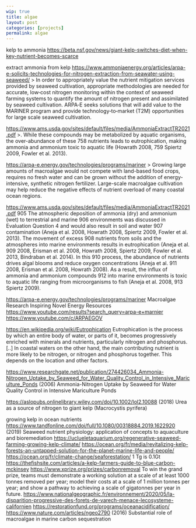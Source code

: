 ```yaml
---
wip: true
title: algae
layout: post
categories: [projects]
permalink: algae
---
```




kelp to ammonia
	https://beta.nsf.gov/news/giant-kelp-switches-diet-when-key-nutrient-becomes-scarce

extract ammonia from kelp
	https://www.ammoniaenergy.org/articles/arpa-e-solicits-technologies-for-nitrogen-extraction-from-seawater-using-seaweed/
		> In order to appropriately value the nutrient mitigation services provided by seaweed cultivation, appropriate methodologies are needed for accurate, low‐cost nitrogen monitoring within the context of seaweed farming systems to quantify the amount of nitrogen present and assimilated by seaweed cultivation. ARPA‐E seeks solutions that will add value to the MARINER program and provide technology‐to‐market (T2M) opportunities for large scale seaweed cultivation.

https://www.ams.usda.gov/sites/default/files/media/AmmoniaExtractTR2021.pdf
	>. While these compounds may be metabolized by aquatic organisms, the over-abundance of these
758 nutrients leads to eutrophication, making ammonia and ammonium toxic to aquatic life (Howrath 2008,
759 Spiertz 2009, Fowler et al. 2013). 

https://arpa-e.energy.gov/technologies/programs/mariner
	> Growing large amounts of macroalgae would not compete with land-based food crops, requires no fresh water and can be grown without the addition of energy-intensive, synthetic nitrogen fertilizer. Large-scale macroalgae cultivation may help reduce the negative effects of nutrient overload of many coastal ocean regions.


https://www.ams.usda.gov/sites/default/files/media/AmmoniaExtractTR2021.pdf
905 The atmospheric deposition of ammonia (dry) and ammonium (wet) to terrestrial and marine
906 environments was discussed in Evaluation Question 4 and would also result in soil and water
907 contamination (Aneja et al. 2008, Howrath 2008, Spiertz 2009, Fowler et al. 2013). The movement of excess
908 nutrients from soils and the atmospheres into marine environments results in eutrophication (Aneja et al.
909 2008, Erisman et al. 2008, Howrath 2008, Spiertz 2009, Fowler et al. 2013, Bindraban et al. 2014). In this
910 process, the abundance of nutrients drives algal blooms and reduce oxygen concentrations (Aneja et al.
911 2008, Erisman et al. 2008, Howrath 2008). As a result, the influx of ammonia and ammonium compounds
912 into marine environments is toxic to aquatic life ranging from microorganisms to fish (Aneja et al. 2008,
913 Spiertz 2009). 


https://arpa-e.energy.gov/technologies/programs/mariner
Macroalgae Research Inspiring Novel Energy Resources
https://www.youtube.com/results?search_query=arpa-e+marnier
https://www.youtube.com/c/ARPAEGOV


https://en.wikipedia.org/wiki/Eutrophication
Eutrophication is the process by which an entire body of water, or parts of it, becomes progressively enriched with minerals and nutrients, particularly nitrogen and phosphorus.
[..]
In coastal waters on the other hand, the main contributing nutrient is more likely to be nitrogen, or nitrogen and phosphorus together. This depends on the location and other factors.

https://www.researchgate.net/publication/274426034_Ammonia-Nitrogen_Uptake_by_Seaweed_for_Water_Quality_Control_in_Intensive_Mariculture_Ponds
(2006) Ammonia-Nitrogen Uptake by Seaweed for Water Quality Control in Intensive Mariculture Ponds

https://aslopubs.onlinelibrary.wiley.com/doi/10.1002/lol2.10088
(2018) Urea as a source of nitrogen to giant kelp (Macrocystis pyrifera)

growing kelp in ocean nutrients
https://www.tandfonline.com/doi/full/10.1080/00318884.2019.1622920
	(2019) Seaweed nutrient physiology: application of concepts to aquaculture and bioremediation
https://uclueletaquarium.org/regenerative-seaweed-farming-growing-kelp-climate/
https://ocean.org/fr/media/revitalizing-kelp-forests-an-untapped-solution-for-the-planet-marine-life-and-people/
https://ocean.org/fr/climate-change/seaforestation/
1 Tg is 0.1Gt
https://thefishsite.com/articles/a-kelp-farmers-guide-to-blue-carbon-mckinsey
https://www.xprize.org/prizes/carbonremoval
	To win the grand prize, teams must demonstrate a working solution at a scale of at least 1000 tonnes removed per year; model their costs at a scale of 1 million tonnes per year; and show a pathway to achieving a scale of gigatonnes per year in future.
https://www.nationalgeographic.fr/environnement/2020/05/la-disparition-progressive-des-forets-de-varech-menace-lecosysteme-californien
https://restorationfund.org/programs/oceanacidification/
https://www.nature.com/articles/ngeo2790
	(2016) Substantial role of macroalgae in marine carbon sequestration
